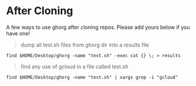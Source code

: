 # After Cloning

A few ways to use ghorg after cloning repos. Please add yours below if you have one!

> dump all test.sh files from ghorg dir into a results file

```
find $HOME/Desktop/ghorg -name "test.sh" -exec cat {} \; > results
```

> find any use of gcloud in a file called test.sh

```
find $HOME/Desktop/ghorg -name "test.sh" | xargs grep -i "gcloud"
```
